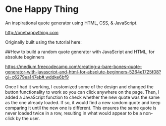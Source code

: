 # One Happy Thing

An inspirational quote generator using HTML, CSS, & JavaScript.

http://onehappything.com

Originally built using the tutorial here:

##How to build a random quote generator with JavaScript and HTML, for absolute beginners

https://medium.freecodecamp.com/creating-a-bare-bones-quote-generator-with-javascript-and-html-for-absolute-beginners-5264e1725f08?gi=c6279ea147eb#.wddke6bf9

Once I had it working, I customized some of the design and changed the button functionality to work so you can click anywhere on the page. Then, I added a JavaScript function to check whether the new quote was the same as the one already loaded. If so, it would find a new random quote and keep comparing it until the new one is different. This ensures the same quote is never loaded twice in a row, resulting in what would appear to be a non-click by the user.
